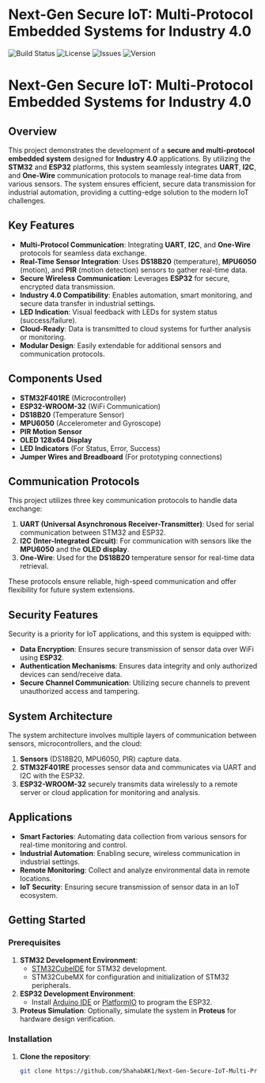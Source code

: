 # Next-Gen Secure IoT: Multi-Protocol Embedded Systems for Industry 4.0

![Build Status](https://img.shields.io/github/workflow/status/ShahabAK1/Next-Gen-Secure-IoT-Multi-Protocol-Embedded-Systems-for-Industry-4.0/CI)
![License](https://img.shields.io/github/license/ShahabAK1/Next-Gen-Secure-IoT-Multi-Protocol-Embedded-Systems-for-Industry-4.0)
![Issues](https://img.shields.io/github/issues/ShahabAK1/Next-Gen-Secure-IoT-Multi-Protocol-Embedded-Systems-for-Industry-4.0)
![Version](https://img.shields.io/github/v/tag/ShahabAK1/Next-Gen-Secure-IoT-Multi-Protocol-Embedded-Systems-for-Industry-4.0)


# Next-Gen Secure IoT: Multi-Protocol Embedded Systems for Industry 4.0

## Overview
This project demonstrates the development of a **secure and multi-protocol embedded system** designed for **Industry 4.0** applications. By utilizing the **STM32** and **ESP32** platforms, this system seamlessly integrates **UART**, **I2C**, and **One-Wire** communication protocols to manage real-time data from various sensors. The system ensures efficient, secure data transmission for industrial automation, providing a cutting-edge solution to the modern IoT challenges.

## Key Features
- **Multi-Protocol Communication**: Integrating **UART**, **I2C**, and **One-Wire** protocols for seamless data exchange.
- **Real-Time Sensor Integration**: Uses **DS18B20** (temperature), **MPU6050** (motion), and **PIR** (motion detection) sensors to gather real-time data.
- **Secure Wireless Communication**: Leverages **ESP32** for secure, encrypted data transmission.
- **Industry 4.0 Compatibility**: Enables automation, smart monitoring, and secure data transfer in industrial settings.
- **LED Indication**: Visual feedback with LEDs for system status (success/failure).
- **Cloud-Ready**: Data is transmitted to cloud systems for further analysis or monitoring.
- **Modular Design**: Easily extendable for additional sensors and communication protocols.

## Components Used
- **STM32F401RE** (Microcontroller)
- **ESP32-WROOM-32** (WiFi Communication)
- **DS18B20** (Temperature Sensor)
- **MPU6050** (Accelerometer and Gyroscope)
- **PIR Motion Sensor**
- **OLED 128x64 Display**
- **LED Indicators** (For Status, Error, Success)
- **Jumper Wires and Breadboard** (For prototyping connections)

## Communication Protocols
This project utilizes three key communication protocols to handle data exchange:
1. **UART (Universal Asynchronous Receiver-Transmitter)**: Used for serial communication between STM32 and ESP32.
2. **I2C (Inter-Integrated Circuit)**: For communication with sensors like the **MPU6050** and the **OLED display**.
3. **One-Wire**: Used for the **DS18B20** temperature sensor for real-time data retrieval.

These protocols ensure reliable, high-speed communication and offer flexibility for future system extensions.

## Security Features
Security is a priority for IoT applications, and this system is equipped with:
- **Data Encryption**: Ensures secure transmission of sensor data over WiFi using **ESP32**.
- **Authentication Mechanisms**: Ensures data integrity and only authorized devices can send/receive data.
- **Secure Channel Communication**: Utilizing secure channels to prevent unauthorized access and tampering.

## System Architecture
The system architecture involves multiple layers of communication between sensors, microcontrollers, and the cloud:
1. **Sensors** (DS18B20, MPU6050, PIR) capture data.
2. **STM32F401RE** processes sensor data and communicates via UART and I2C with the ESP32.
3. **ESP32-WROOM-32** securely transmits data wirelessly to a remote server or cloud application for monitoring and analysis.

## Applications
- **Smart Factories**: Automating data collection from various sensors for real-time monitoring and control.
- **Industrial Automation**: Enabling secure, wireless communication in industrial settings.
- **Remote Monitoring**: Collect and analyze environmental data in remote locations.
- **IoT Security**: Ensuring secure transmission of sensor data in an IoT ecosystem.

## Getting Started

### Prerequisites
1. **STM32 Development Environment**: 
   - [STM32CubeIDE](https://www.st.com/en/development-tools/stm32cubeide.html) for STM32 development.
   - STM32CubeMX for configuration and initialization of STM32 peripherals.
2. **ESP32 Development Environment**:
   - Install [Arduino IDE](https://www.arduino.cc/en/software) or [PlatformIO](https://platformio.org/) to program the ESP32.
3. **Proteus Simulation**: Optionally, simulate the system in **Proteus** for hardware design verification.

### Installation

1. **Clone the repository**:
   ```bash
   git clone https://github.com/ShahabAK1/Next-Gen-Secure-IoT-Multi-Protocol-Embedded-Systems-for-Industry-4.0.git
